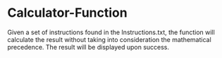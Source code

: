 # Calculator-Function

Given a set of instructions found in the Instructions.txt, the function will calculate the result without taking into consideration the mathematical precedence. The result will be displayed upon success.
